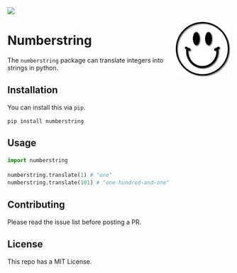 ![](https://img.shields.io/github/license/chsafouane/calmcode_readme_tut)

<img src="happyface.jpeg" width=125 height=125 align="right">

# Numberstring

The `numberstring` package can translate integers into strings in python.


## Installation

You can install this via `pip`.

```
pip install numberstring
```

## Usage

```python
import numberstring

numberstring.translate(1) # "one"
numberstring.translate(101) # "one-hundred-and-one"
```


## Contributing

Please read the issue list before posting a PR.

## License

This repo has a MIT License.

